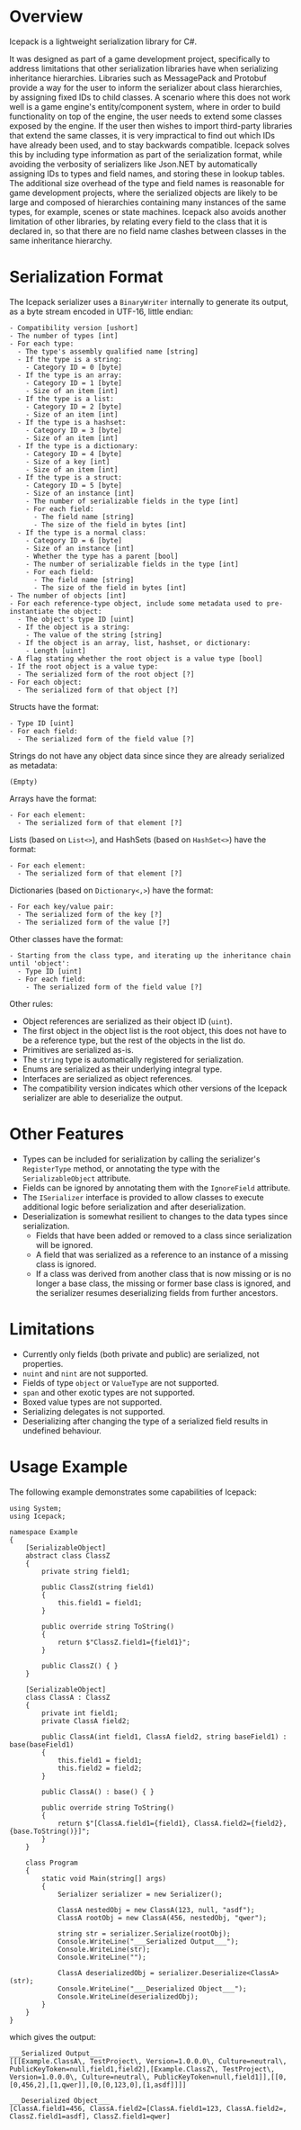 # Overview

Icepack is a lightweight serialization library for C#.

It was designed as part of a game development project, specifically to address limitations that other serialization libraries have when serializing inheritance hierarchies. Libraries such as MessagePack and Protobuf provide a way for the user to inform the serializer about class hierarchies, by assigning fixed IDs to child classes. A scenario where this does not work well is a game engine's entity/component system, where in order to build functionality on top of the engine, the user needs to extend some classes exposed by the engine. If the user then wishes to import third-party libraries that extend the same classes, it is very impractical to find out which IDs have already been used, and to stay backwards compatible. Icepack solves this by including type information as part of the serialization format, while avoiding the verbosity of serializers like Json.NET by automatically assigning IDs to types and field names, and storing these in lookup tables. The additional size overhead of the type and field names is reasonable for game development projects, where the serialized objects are likely to be large and composed of hierarchies containing many instances of the same types, for example, scenes or state machines. Icepack also avoids another limitation of other libraries, by relating every field to the class that it is declared in, so that there are no field name clashes between classes in the same inheritance hierarchy.

# Serialization Format

The Icepack serializer uses a `BinaryWriter` internally to generate its output, as a byte stream encoded in UTF-16, little endian:

```
- Compatibility version [ushort]
- The number of types [int]
- For each type:
  - The type's assembly qualified name [string]
  - If the type is a string:
    - Category ID = 0 [byte]
  - If the type is an array:
    - Category ID = 1 [byte]
    - Size of an item [int]
  - If the type is a list:
    - Category ID = 2 [byte]
    - Size of an item [int]
  - If the type is a hashset:
    - Category ID = 3 [byte]
    - Size of an item [int]
  - If the type is a dictionary:
    - Category ID = 4 [byte]
    - Size of a key [int]
    - Size of an item [int]
  - If the type is a struct:
    - Category ID = 5 [byte]
    - Size of an instance [int]
    - The number of serializable fields in the type [int]
    - For each field:
      - The field name [string]
      - The size of the field in bytes [int]
  - If the type is a normal class:
    - Category ID = 6 [byte]
    - Size of an instance [int]
    - Whether the type has a parent [bool]
    - The number of serializable fields in the type [int]
    - For each field:
      - The field name [string]
      - The size of the field in bytes [int]
- The number of objects [int]
- For each reference-type object, include some metadata used to pre-instantiate the object:
  - The object's type ID [uint]
  - If the object is a string:
    - The value of the string [string]
  - If the object is an array, list, hashset, or dictionary:
    - Length [uint]
- A flag stating whether the root object is a value type [bool]
- If the root object is a value type:
  - The serialized form of the root object [?]
- For each object:
  - The serialized form of that object [?]
```

Structs have the format:

```
- Type ID [uint]
- For each field:
  - The serialized form of the field value [?]
```

Strings do not have any object data since since they are already serialized as metadata:

```
(Empty)
```

Arrays have the format:

```
- For each element:
  - The serialized form of that element [?]
```

Lists (based on `List<>`), and HashSets (based on `HashSet<>`) have the format:

```
- For each element:
  - The serialized form of that element [?]
```

Dictionaries (based on `Dictionary<,>`) have the format:

```
- For each key/value pair:
  - The serialized form of the key [?]
  - The serialized form of the value [?]
```

Other classes have the format:

```
- Starting from the class type, and iterating up the inheritance chain until 'object':
  - Type ID [uint]
  - For each field:
    - The serialized form of the field value [?]
```

Other rules:

* Object references are serialized as their object ID (`uint`).
* The first object in the object list is the root object, this does not have to be a reference type, but the rest of the objects in the list do.
* Primitives are serialized as-is.
* The `string` type is automatically registered for serialization.
* Enums are serialized as their underlying integral type.
* Interfaces are serialized as object references.
* The compatibility version indicates which other versions of the Icepack serializer are able to deserialize the output.

# Other Features

* Types can be included for serialization by calling the serializer's `RegisterType` method, or annotating the type with the `SerializableObject` attribute.
* Fields can be ignored by annotating them with the `IgnoreField` attribute.
* The `ISerializer` interface is provided to allow classes to execute additional logic before serialization and after deserialization.
* Deserialization is somewhat resilient to changes to the data types since serialization.
  * Fields that have been added or removed to a class since serialization will be ignored.
  * A field that was serialized as a reference to an instance of a missing class is ignored.
  * If a class was derived from another class that is now missing or is no longer a base class, the missing or former base class is ignored, and the serializer resumes deserializing fields from further ancestors.

# Limitations

* Currently only fields (both private and public) are serialized, not properties.
* `nuint` and `nint` are not supported.
* Fields of type `object` or `ValueType` are not supported.
* `span` and other exotic types are not supported.
* Boxed value types are not supported.
* Serializing delegates is not supported.
* Deserializing after changing the type of a serialized field results in undefined behaviour.

# Usage Example

The following example demonstrates some capabilities of Icepack:

```
using System;
using Icepack;

namespace Example
{
    [SerializableObject]
    abstract class ClassZ
    {
        private string field1;

        public ClassZ(string field1)
        {
            this.field1 = field1;
        }

        public override string ToString()
        {
            return $"ClassZ.field1={field1}";
        }

        public ClassZ() { }
    }

    [SerializableObject]
    class ClassA : ClassZ
    {
        private int field1;
        private ClassA field2;

        public ClassA(int field1, ClassA field2, string baseField1) : base(baseField1)
        {
            this.field1 = field1;
            this.field2 = field2;
        }

        public ClassA() : base() { }

        public override string ToString()
        {
            return $"[ClassA.field1={field1}, ClassA.field2={field2}, {base.ToString()}]";
        }
    }

    class Program
    {
        static void Main(string[] args)
        {
            Serializer serializer = new Serializer();

            ClassA nestedObj = new ClassA(123, null, "asdf");
            ClassA rootObj = new ClassA(456, nestedObj, "qwer");

            string str = serializer.Serialize(rootObj);
            Console.WriteLine("___Serialized Output___");
            Console.WriteLine(str);
            Console.WriteLine("");

            ClassA deserializedObj = serializer.Deserialize<ClassA>(str);
            Console.WriteLine("___Deserialized Object___");
            Console.WriteLine(deserializedObj);
        }
    }
}
```

which gives the output:

```
___Serialized Output___
[[[Example.ClassA\, TestProject\, Version=1.0.0.0\, Culture=neutral\, PublicKeyToken=null,field1,field2],[Example.ClassZ\, TestProject\, Version=1.0.0.0\, Culture=neutral\, PublicKeyToken=null,field1]],[[0,[0,456,2],[1,qwer]],[0,[0,123,0],[1,asdf]]]]

___Deserialized Object___
[ClassA.field1=456, ClassA.field2=[ClassA.field1=123, ClassA.field2=, ClassZ.field1=asdf], ClassZ.field1=qwer]
```
